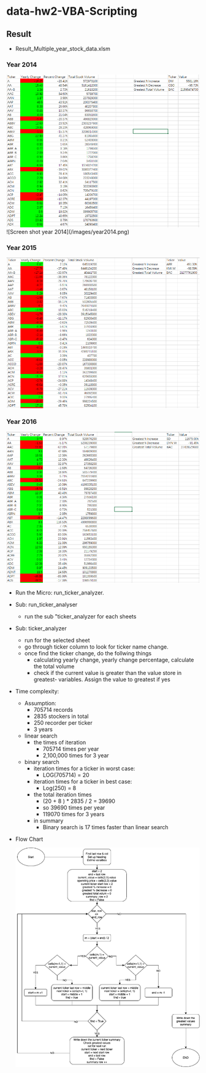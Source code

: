 # data-hw2-VBA-Scripting
## Result
- Result_Multiple_year_stock_data.xlsm
### Year 2014
<img src="/images/year2014.png" />
![Screen shot year 2014](/images/year2014.png)

### Year 2015
![Screen shot year 2014](images/year2015.png)

### Year 2016
![Screen shot year 2014](images/year2016.png)


- Run the Micro: run_ticker_analyzer.
- Sub: run_ticker_analyser
  - run the sub "ticker_analyzer for each sheets
- Sub: ticker_analyzer

  - run for the selected sheet
  - go through ticker column to look for ticker name change.
  - once find the ticker change, do the follwing things
    - calculating yearly change, yearly change percentage, calculate the total volume
    - check if the current value is greater than the value store in greatest- variables. Assign the value to greatest if yes

- Time complexity:

  - Assumption:
    - 705714 records
    - 2835 stockers in total
    - 250 recorder per ticker
    - 3 years
  - linear search
    - the times of iteration
      - 705714 times per year
      - 2,100,000 times for 3 year
  - binary search
    - iteration times for a ticker in worst case:
      - LOG(705714) = 20
    - iteration times for a ticker in best case:
      - Log(250) = 8
    - the total iteration times
      - (20 + 8 ) \* 2835 / 2 = 39690
      - so 39690 times per year
      - 119070 times for 3 years
    - in summary
      - Binary search is 17 times faster than linear search

- Flow Chart

  ![Flow chart](https://github.com/Simon-Xu-Lan/data-hw2-VBA-Scripting/blob/master/data-hw2-VBA1.png)
